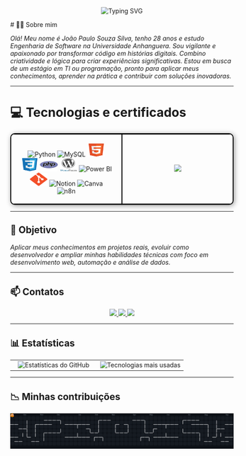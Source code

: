 <p align="center">
  <img src="https://readme-typing-svg.herokuapp.com?font=Fira+Code&weight=600&size=20&pause=1000&color=FFFFFF&width=900&lines=🌟+Olá%2C+eu+sou+João+Paulo!+Seja+muito+bem-vindo+ao+meu+perfil+do+GitHub!" alt="Typing SVG" />
</p>
# 🤵🏽 Sobre mim  

<i>Olá! Meu nome é João Paulo Souza Silva, tenho 28 anos e estudo Engenharia de Software na Universidade Anhanguera. Sou vigilante e apaixonado por transformar código em histórias digitais. Combino criatividade e lógica para criar experiências significativas. Estou em busca de um estágio em TI ou programação, pronto para aplicar meus conhecimentos, aprender na prática e contribuir com soluções inovadoras.</i>

---

# 💻 Tecnologias e certificados

<table width="100%" style="table-layout: fixed; border: 2px solid black; border-radius: 10px; box-shadow: 2px 2px 12px rgba(0,0,0,0.4); border-collapse: collapse;">
  <tr>
    <!-- Ferramentas à esquerda -->
    <td style="width: 50%; vertical-align: middle; text-align: center; border-right: 2px solid black; padding: 20px;">
      <img src="https://techstack-generator.vercel.app/python-icon.svg" alt="Python" width="43" height="43"/>
      <img src="https://techstack-generator.vercel.app/mysql-icon.svg" alt="MySQL" width="43" height="43"/>
      <img src="https://raw.githubusercontent.com/devicons/devicon/master/icons/html5/html5-original.svg" alt="HTML" width="40" height="30"/>
      <img src="https://raw.githubusercontent.com/devicons/devicon/master/icons/css3/css3-original.svg" alt="CSS" width="40" height="30"/>
      <img src="https://raw.githubusercontent.com/devicons/devicon/master/icons/php/php-original.svg" alt="PHP" width="40" height="30"/>
      <img src="https://raw.githubusercontent.com/devicons/devicon/master/icons/wordpress/wordpress-original.svg" alt="WordPress" width="40" height="30"/>
      <img src="https://img.icons8.com/color/48/000000/power-bi.png" alt="Power BI" width="40" height="30"/>
      <img src="https://raw.githubusercontent.com/devicons/devicon/master/icons/git/git-original.svg" alt="Git" width="40" height="30"/>
      <img src="https://cdn.jsdelivr.net/gh/devicons/devicon/icons/notion/notion-original.svg" alt="Notion" width="40" height="30"/>
      <img src="https://img.icons8.com/color/48/000000/canva.png" alt="Canva" width="35" height="35"/>
      <img src="https://avatars.githubusercontent.com/u/45487711?s=200&v=4" alt="n8n" width="40" height="30"/>
    </td>

  <!-- GIF à direita -->
  <td style="width: 50%; vertical-align: middle; text-align: center; padding: 20px;">
    <img height="300em" src="https://media1.giphy.com/media/v1.Y2lkPTc5MGI3NjExYndtem9mY2xiMjk2dG15enBoZDhrMWcyZ2s2d2FmajBzajhlMDQ1MiZlcD12MV9pbnRlcm5hbF9naWZfYnlfaWQmY3Q9Zw/xj160ha5VexzEtEdH6/giphy.gif"/>
  </td>
  </tr>
</table>







---

## 🚀 Objetivo  
*Aplicar meus conhecimentos em projetos reais, evoluir como desenvolvedor e ampliar minhas habilidades técnicas com foco em desenvolvimento web, automação e análise de dados.*

---

## 📫 Contatos  

<p align="center">
  <a href="mailto:joaodev.tech@outlook.com">
    <img src="https://img.shields.io/badge/Outlook-0078D4?style=for-the-badge&logo=microsoft-outlook&logoColor=white">
  </a>
  <a href="https://wa.me/5511952854749">
    <img src="https://img.shields.io/badge/WhatsApp-25D366?style=for-the-badge&logo=whatsapp&logoColor=white">
  </a>
  <a href="https://www.linkedin.com/in/SEU-LINKEDIN" target="_blank">
    <img src="https://img.shields.io/badge/-LinkedIn-%230077B5?style=for-the-badge&logo=linkedin&logoColor=white">
  </a>
</p>

---

## 📊 Estatísticas 

<div align="center"> 
  <table width="100%"> 
    <tr> 
      <td align="center" 
        width="50%"> 
        <img 
          alt="Estatísticas do GitHub" height="180em" src="https://github-readme-stats.vercel.app/api?username=joaodevtech&show_icons=true&theme=dark&include_all_commits=true&count_private=true" /> 
      </td>
      <td align="center" width="50%">
        <img
          alt="Tecnologias mais usadas" height="180em" src="https://github-readme-stats.vercel.app/api/top-langs/?username=joaodevtech&theme=dark&layout=compact&custom_title=Tecnologias&langs_count=9" />
      </td> 
    </tr> 
  </table> 
</div>


---

## 📉 Minhas contribuições  

<picture>
  <source srcset="https://github.com/Joaodevtech/Joaodevtech/blob/output/output/pacman-contribution-graph.svg" media="(prefers-color-scheme: dark)">
  <img src="https://github.com/Joaodevtech/Joaodevtech/blob/output/output/pacman-contribution-graph-dark.svg" alt="Pac-Man GitHub Contributions">
</picture>

